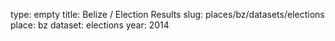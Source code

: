 type: empty
title: Belize / Election Results
slug: places/bz/datasets/elections
place: bz
dataset: elections
year: 2014
